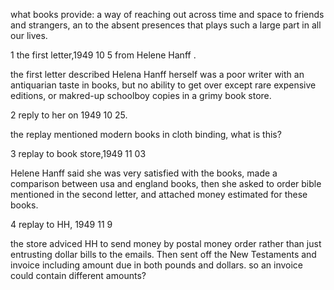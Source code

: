 what books provide: a way of reaching out across time and space to friends and strangers, an to the absent presences that plays such a large part in all our lives.



1 the first letter,1949 10 5 from Helene Hanff .

the first letter described Helena Hanff herself was a poor writer with an antiquarian taste in books, but no ability to get over except rare expensive editions, or makred-up schoolboy copies in a grimy book store.



2  reply to her on 1949 10 25.

the replay mentioned modern books in cloth binding, what is this?



3 replay to book store,1949 11 03

Helene Hanff said she was very satisfied with the books, made a comparison between usa and england books, then she asked to order bible mentioned in the second letter, and attached money estimated for these books.

4 replay to HH, 1949 11 9

the store adviced HH to send money by postal money order rather than just entrusting dollar bills to the emails. Then sent off the New Testaments and invoice including amount due in both pounds and dollars. so an invoice could contain different amounts?